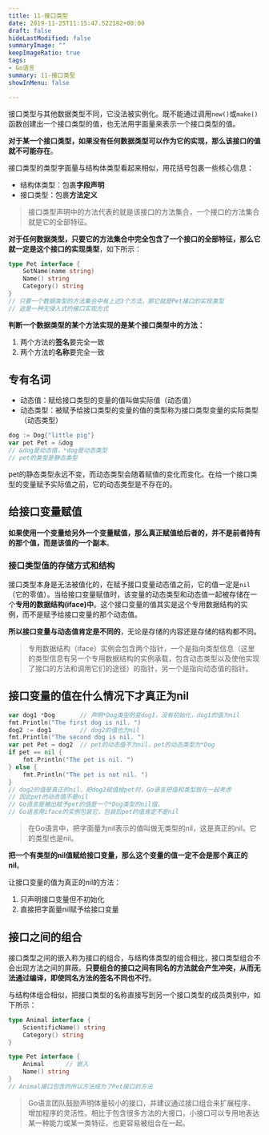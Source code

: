 ```yaml
---
title: 11-接口类型
date: 2019-11-25T11:15:47.522182+08:00
draft: false
hideLastModified: false
summaryImage: ""
keepImageRatio: true
tags:
- Go语言
summary: 11-接口类型
showInMenu: false

---
```


接口类型与其他数据类型不同，它没法被实例化。既不能通过调用`new()`或`make()`函数创建出一个接口类型的值，也无法用字面量来表示一个接口类型的值。

**对于某一个接口类型，如果没有任何数据类型可以作为它的实现，那么该接口的值就不可能存在**。

接口类型的类型字面量与结构体类型看起来相似，用花括号包裹一些核心信息：

- 结构体类型：包裹**字段声明**
- 接口类型：包裹**方法定义**

> 接口类型声明中的方法代表的就是该接口的方法集合，一个接口的方法集合就是它的全部特征。

**对于任何数据类型，只要它的方法集合中完全包含了一个接口的全部特征，那么它就一定是这个接口的实现类型**，如下所示：

```go
type Pet interface {
    SetName(name string)
    Name() string
    Category() string
}
// 只要一个数据类型的方法集合中有上述3个方法，那它就是Pet接口的实现类型
// 这是一种无侵入式的接口实现方式
```

**判断一个数据类型的某个方法实现的是某个接口类型中的方法：**

1. 两个方法的**签名**要完全一致
2. 两个方法的**名称**要完全一致

## 专有名词

- 动态值：赋给接口类型的变量的值叫做实际值（动态值）
- 动态类型：被赋予给接口类型的变量的值的类型称为接口类型变量的实际类型（动态类型）

```go
dog := Dog{"little pig"}
var pet Pet = &dog
// &dog是动态值，*dog是动态类型
// pet的类型是静态类型
```

pet的静态类型永远不变，而动态类型会随着赋值的变化而变化。在给一个接口类型的变量赋予实际值之前，它的动态类型是不存在的。

## 给接口变量赋值

**如果使用一个变量给另外一个变量赋值，那么真正赋值给后者的，并不是前者持有的那个值，而是该值的一个副本**。

### 接口类型值的存储方式和结构

接口类型本身是无法被值化的，在赋予接口变量动态值之前，它的值一定是`nil`（它的零值）。当给接口变量赋值时，该变量的动态类型和动态值一起被存储在一个**专用的数据结构(iface)中**。这个接口变量的值其实是这个专用数据结构的实例，而不是赋予给接口变量的那个动态值。

**所以接口变量与动态值肯定是不同的**，无论是存储的内容还是存储的结构都不同。

> 专用数据结构（iface）实例会包含两个指针，一个是指向类型信息（这里的类型信息有另一个专用数据结构的实例承载，包含动态类型以及使他实现了接口的方法和调用它们的途径）的指针，另一个是指向动态值的指针。

## 接口变量的值在什么情况下才真正为nil

```go
var dog1 *Dog       // 声明*Dog类型的变dog1，没有初始化，dog1的值为nil
fmt.Println("The first dog is nil. ")
dog2 := dog1        // dog2的值也为nil
fmt.Println("The second dog is nil. ")
var pet Pet = dog2  // pet的动态值不为nil，pet的动态类型为*Dog
if pet == nil {
    fmt.Println("The pet is nil. ")
} else {
    fmt.Println("The pet is not nil. ")
}
// dog2的值是真正的nil，把dog2赋值给pet时，Go语言把值和类型放在一起考虑
// 因此pet的动态值不是nil
// Go语言是被出赋予pet的值是一个*Dog类型的nil值，
// Go语言用iface的实例包装它，包装后pet的值肯定不是nil
```

> 在Go语言中，把字面量为nil表示的值叫做无类型的nil，这是真正的nil，它的类型也是nil。

**把一个有类型的nil值赋给接口变量，那么这个变量的值一定不会是那个真正的nil**。

让接口变量的值为真正的nil的方法：

1. 只声明接口变量但不初始化
2. 直接把字面量nil赋予给接口变量

## 接口之间的组合

接口类型之间的嵌入称为接口的组合，与结构体类型的组合相比，接口类型组合不会出现方法之间的屏蔽。**只要组合的接口之间有同名的方法就会产生冲突，从而无法通过编译，即使同名方法的签名不同也不行**。

与结构体组合相似，把接口类型的名称直接写到另一个接口类型的成员类别中，如下所示：

```go
type Animal interface {
    ScientificName() string
    Category() string
}

type Pet interface {
    Animal      // 嵌入
    Name() string
}
// Animal接口包含的所以方法成为了Pet接口的方法
```

> Go语言团队鼓励声明体量较小的接口，并建议通过接口组合来扩展程序、增加程序的灵活性。相比于包含很多方法的大接口，小接口可以专用地表达某一种能力或某一类特征，也更容易被组合在一起。
